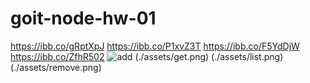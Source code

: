 # goit-node-hw-01

https://ibb.co/gRptXpJ https://ibb.co/P1xvZ3T https://ibb.co/F5YdDjW
https://ibb.co/ZfhR502 
![add]([./assets/add.png](https://github.com/TrifonovDenys/goit-node-hw-01/blob/main/assets/add.PNG)https://github.com/TrifonovDenys/goit-node-hw-01/blob/main/assets/add.PNG) (./assets/get.png) (./assets/list.png)
(./assets/remove.png)
